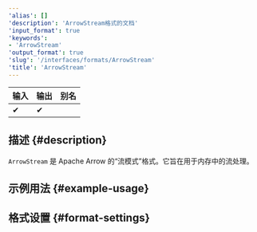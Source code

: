```yaml
---
'alias': []
'description': 'ArrowStream格式的文档'
'input_format': true
'keywords':
- 'ArrowStream'
'output_format': true
'slug': '/interfaces/formats/ArrowStream'
'title': 'ArrowStream'
---
```


| 输入 | 输出 | 别名 |
|-------|--------|-------|
| ✔     | ✔      |       |

## 描述 {#description}

`ArrowStream` 是 Apache Arrow 的“流模式”格式。它旨在用于内存中的流处理。

## 示例用法 {#example-usage}

## 格式设置 {#format-settings}
